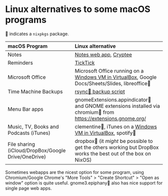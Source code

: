 # Linux alternatives to some macOS programs

🎁 indicates a `nixpkgs` package.

| macOS Program                                       | Linux alternative                                                                                                                       |
| :-------------------------------------------------- | :-------------------------------------------------------------------------------------------------------------------------------------- |
| Notes                                               | [Notes web app](https://www.icloud.com/notes/), [Cryptee](https://crypt.ee/)                                                            |
| Reminders                                           | [TickTick](https://ticktick.com/)                                                                                                       |
| Microsoft Office                                    | Microsoft Office running on a [Windows VM in VirtualBox](windows_in_virtualbox_on_nixos.md), Google Docs/Sheets/Slides, libreoffice🎁 |
| Time Machine Backups                                | [rsync🎁 backup script](rsync_backup_on_linux.md)                                                                                     |
| Menu Bar apps                                       | gnomeExtensions.appindicator🎁 and GNOME extensions installed via chromium🎁 from https://extensions.gnome.org/                     |
| Music, TV, Books and Podcasts (iTunes)              | clementine🎁, iTunes on a [Windows VM in VirtualBox](windows_in_virtualbox_on_nixos.md), spotify🎁                                  |
| File sharing (iCloud/DropBox/Google Drive/OneDrive) | dropbox🎁 (it *might* be possible to get the others working but DropBox works the best out of the box on NixOS)                       |

Sometimes webapps are the nicest option for some program, using Chromium/Google Chrome's "More Tools" > "Create Shortcut" > "Open as window" option is quite useful. gnome3.epiphany🎁 also has nice support for single page web apps.